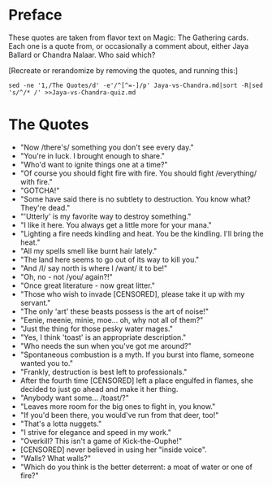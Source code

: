 Preface
=======

These quotes are taken from flavor text on Magic: The Gathering cards. Each one
is a quote from, or occasionally a comment about, either Jaya Ballard or Chandra
Nalaar. Who said which?

[Recreate or rerandomize by removing the quotes, and running this:]

    sed -ne '1,/The Quotes/d' -e'/^[^=-]/p' Jaya-vs-Chandra.md|sort -R|sed 's/^/* /' >>Jaya-vs-Chandra-quiz.md

The Quotes
==========

* "Now /there's/ something you don't see every day."
* "You're in luck. I brought enough to share."
* "Who'd want to ignite things one at a time?"
* "Of course you should fight fire with fire. You should fight /everything/ with fire."
* "GOTCHA!"
* "Some have said there is no subtlety to destruction. You know what? They're dead."
* "'Utterly' is my favorite way to destroy something."
* "I like it here. You always get a little more for your mana."
* "Lighting a fire needs kindling and heat. You be the kindling. I'll bring the heat."
* "All my spells smell like burnt hair lately."
* "The land here seems to go out of its way to kill you."
* "And /I/ say north is where I /want/ it to be!"
* "Oh, no - not /you/ again?!"
* "Once great literature - now great litter."
* "Those who wish to invade [CENSORED], please take it up with my servant."
* "The only 'art' these beasts possess is the art of noise!"
* "Eenie, meenie, minie, moe... oh, why not all of them?"
* "Just the thing for those pesky water mages."
* "Yes, I think 'toast' is an appropriate description."
* "Who needs the sun when you've got me around?"
* "Spontaneous combustion is a myth. If you burst into flame, someone wanted you to."
* "Frankly, destruction is best left to professionals."
* After the fourth time [CENSORED] left a place engulfed in flames, she decided to just go ahead and make it her thing.
* "Anybody want some... /toast/?"
* "Leaves more room for the big ones to fight in, you know."
* "If you'd been there, you would've run from that deer, too!"
* "That's a lotta nuggets."
* "I strive for elegance and speed in my work."
* "Overkill? This isn't a game of Kick-the-Ouphe!"
* [CENSORED] never believed in using her "inside voice".
* "Walls? What walls?"
* "Which do you think is the better deterrent: a moat of water or one of fire?"
